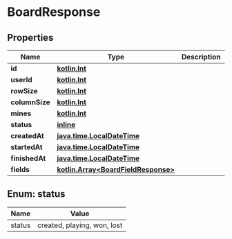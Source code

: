# BoardResponse

## Properties
Name | Type | Description | Notes
------------ | ------------- | ------------- | -------------
**id** | [**kotlin.Int**](.md) |  |  
**userId** | [**kotlin.Int**](.md) |  |  
**rowSize** | [**kotlin.Int**](.md) |  |  
**columnSize** | [**kotlin.Int**](.md) |  |  
**mines** | [**kotlin.Int**](.md) |  |  
**status** | [**inline**](#StatusEnum) |  |  
**createdAt** | [**java.time.LocalDateTime**](java.time.LocalDateTime.md) |  |  
**startedAt** | [**java.time.LocalDateTime**](java.time.LocalDateTime.md) |  |  [optional]
**finishedAt** | [**java.time.LocalDateTime**](java.time.LocalDateTime.md) |  |  [optional]
**fields** | [**kotlin.Array&lt;BoardFieldResponse&gt;**](BoardFieldResponse.md) |  |  

<a name="StatusEnum"></a>
## Enum: status
Name | Value
---- | -----
status | created, playing, won, lost

